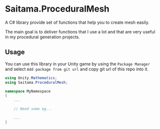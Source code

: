 # Saitama.ProceduralMesh

A C# library provide set of functions that help you to create mesh easily.

The main goal is to deliver functions that I use a lot and that are very useful in my procedural generation projects.

## Usage

You can use this library in your Unity game by using the `Package Manager` and select `Add package from git url` and copy git url of this repo into it.

```C#
using Unity.Mathematics;
using Saitama.ProceduralMesh;

namespace MyNamespace
{
    ...

    // Need some eg...

    ...
}
```